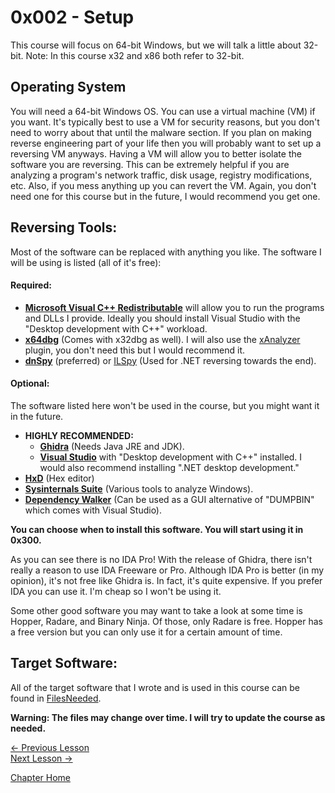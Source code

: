 # 0x002 - Setup
This course will focus on 64-bit Windows, but we will talk a little about 32-bit. Note: In this course x32 and x86 both refer to 32-bit.

## Operating System
You will need a 64-bit Windows OS. You can use a virtual machine (VM) if you want. It's typically best to use a VM for security reasons, but you don't need to worry about that until the malware section. If you plan on making reverse engineering part of your life then you will probably want to set up a reversing VM anyways. Having a VM will allow you to better isolate the software you are reversing. This can be extremely helpful if you are analyzing a program's network traffic, disk usage, registry modifications, etc. Also, if you mess anything up you can revert the VM. Again, you don't need one for this course but in the future, I would recommend you get one.

## Reversing Tools:
Most of the software can be replaced with anything you like. The software I will be using is listed (all of it's free):  
#### Required:
* [**Microsoft Visual C++ Redistributable**](https://aka.ms/vs/16/release/vc_redist.x64.exe) will allow you to run the programs and DLLs I provide. Ideally you should install Visual Studio with the "Desktop development with C++" workload.
* [**x64dbg**](https://x64dbg.com/) (Comes with x32dbg as well). I will also use the [xAnalyzer](https://github.com/ThunderCls/xAnalyzer) plugin, you don't need this but I would recommend it.
* [**dnSpy**](https://github.com/0xd4d/dnSpy) (preferred) or [ILSpy](https://github.com/icsharpcode/ILSpy) (Used for .NET reversing towards the end).

#### Optional:
The software listed here won't be used in the course, but you might want it in the future.
* **HIGHLY RECOMMENDED:**
  * [**Ghidra**](https://ghidra-sre.org/) (Needs Java JRE and JDK).
  * [**Visual Studio**](https://visualstudio.microsoft.com/) with "Desktop development with C++" installed. I would also recommend installing ".NET desktop development."
* [**HxD**](https://mh-nexus.de/en/hxd/) (Hex editor)
* [**Sysinternals Suite**](https://docs.microsoft.com/en-us/sysinternals/downloads/sysinternals-suite) (Various tools to analyze Windows).
* [**Dependency Walker**](http://www.dependencywalker.com/) (Can be used as a GUI alternative of "DUMPBIN" which comes with Visual Studio).

**You can choose when to install this software. You will start using it in 0x300.**

As you can see there is no IDA Pro! With the release of Ghidra, there isn't really a reason to use IDA Freeware or Pro. Although IDA Pro is better (in my opinion), it's not free like Ghidra is. In fact, it's quite expensive. If you prefer IDA you can use it. I'm cheap so I won't be using it.

Some other good software you may want to take a look at some time is Hopper, Radare, and Binary Ninja. Of those, only Radare is free. Hopper has a free version but you can only use it for a certain amount of time.

## Target Software:
All of the target software that I wrote and is used in this course can be found in [FilesNeeded](../FilesNeeded).

**Warning: The files may change over time. I will try to update the course as needed.**

[<- Previous Lesson](0x001-HowTo.md)  
[Next Lesson ->](../0x100-BinaryBasics/0x100-BinaryBasics.md)  

[Chapter Home](0x000-Introduction.md)  

